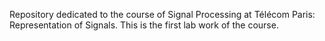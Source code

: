 Repository dedicated to the course of Signal Processing at Télécom Paris: Representation of Signals.
This is the first lab work of the course.

